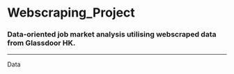 # Webscraping_Project
### Data-oriented job market analysis utilising webscraped data from Glassdoor HK.
------------------------
Data
